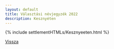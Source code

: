```yaml
---
layout: default
title: Választási névjegyzék 2022
description: Kesznyéten
---
```


{% include settlementHTMLs/Kesznyeeten.html %}

[Vissza](./)